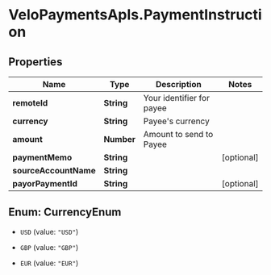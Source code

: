 # VeloPaymentsApIs.PaymentInstruction

## Properties

Name | Type | Description | Notes
------------ | ------------- | ------------- | -------------
**remoteId** | **String** | Your identifier for payee | 
**currency** | **String** | Payee&#39;s currency | 
**amount** | **Number** | Amount to send to Payee | 
**paymentMemo** | **String** |  | [optional] 
**sourceAccountName** | **String** |  | 
**payorPaymentId** | **String** |  | [optional] 



## Enum: CurrencyEnum


* `USD` (value: `"USD"`)

* `GBP` (value: `"GBP"`)

* `EUR` (value: `"EUR"`)




